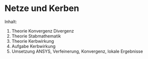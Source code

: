 # Netze und Kerben

Inhalt:  

1. Theorie Konvergenz Divergenz
2. Theorie Stabmathematik
3. Theorie Kerbwirkung
4. Aufgabe Kerbwirkung
5. Umsetzung ANSYS, Verfeinerung, Konvergenz, lokale Ergebnisse 